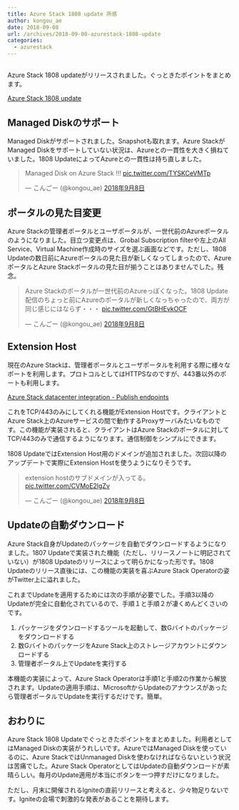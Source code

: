 ```yaml
---
title: Azure Stack 1808 update 所感
author: kongou_ae
date: 2018-09-08
url: /archives/2018-09-08-azurestack-1808-update
categories:
  - azurestack
---
```


## 

Azure Stack 1808 updateがリリースされました。ぐっときたポイントをまとめます。

[Azure Stack 1808 update](https://docs.microsoft.com/en-us/azure/azure-stack/azure-stack-update-1808)

## Managed Diskのサポート

Managed Diskがサポートされました。Snapshotも取れます。Azure StackがManaged Diskをサポートしていない状況は、Azureとの一貫性を大きく損ねていました。1808 UpdateによってAzureとの一貫性は持ち直しました。

<blockquote class="twitter-tweet" data-lang="ja"><p lang="en" dir="ltr">Managed Disk on Azure Stack !!! <a href="https://t.co/TYSKCeVMTp">pic.twitter.com/TYSKCeVMTp</a></p>&mdash; こんごー (@kongou_ae) <a href="https://twitter.com/kongou_ae/status/1038225239350468608?ref_src=twsrc%5Etfw">2018年9月8日</a></blockquote>
<script async src="https://platform.twitter.com/widgets.js" charset="utf-8"></script>

## ポータルの見た目変更

Azure Stackの管理者ポータルとユーザポータルが、一世代前のAzureポータルのようになりました。目立つ変更点は、Grobal Subscription filterや左上のAll Service、Virtual Machine作成時のサイズを選ぶ画面などです。ただし、1808 Updateの数日前にAzureポータルの見た目が新しくなってしまったので、AzureポータルとAzure Stackポータルの見た目が揃うことはありませんでした。残念。

<blockquote class="twitter-tweet" data-lang="ja"><p lang="ja" dir="ltr">Azure Stackのポータルが一世代前のAzureっぽくなった。1808 Update配信のちょっと前にAzureのポータルが新しくなっちゃったので、両方が同じ感じにはならず・・・ <a href="https://t.co/GtBHEvkOCF">pic.twitter.com/GtBHEvkOCF</a></p>&mdash; こんごー (@kongou_ae) <a href="https://twitter.com/kongou_ae/status/1038379761846824960?ref_src=twsrc%5Etfw">2018年9月8日</a></blockquote>
<script async src="https://platform.twitter.com/widgets.js" charset="utf-8"></script>

## Extension Host

現在のAzure Stackは、管理者ポータルとユーザポータルを利用する際に様々なポートを利用します。プロトコルとしてはHTTPSなのですが、443番以外のポートも利用します。

[Azure Stack datacenter integration - Publish endpoints](https://docs.microsoft.com/en-us/azure/azure-stack/azure-stack-integrate-endpoints#ports-and-protocols-inbound)

これをTCP/443のみにしてくれる機能がExtension Hostです。クライアントとAzure Stack上のAzureサービスの間で動作するProxyサーバみたいなものです。この機能が実装されると、クライアントはAzure Stackのポータルに対してTCP/443のみで通信するようになります。通信制御をシンプルにできます。

1808 UpdateではExtension Host用のドメインが追加されました。次回以降のアップデートで実際にExtension Hostを使うようになりそうです。

<blockquote class="twitter-tweet" data-lang="ja"><p lang="ja" dir="ltr">extension hostのサブドメインが入ってる。 <a href="https://t.co/CVMoE2lgZv">pic.twitter.com/CVMoE2lgZv</a></p>&mdash; こんごー (@kongou_ae) <a href="https://twitter.com/kongou_ae/status/1038248327698034690?ref_src=twsrc%5Etfw">2018年9月8日</a></blockquote>
<script async src="https://platform.twitter.com/widgets.js" charset="utf-8"></script>

## Updateの自動ダウンロード

Azure Stack自身がUpdateのパッケージを自動でダウンロードするようになりました。1807 Updateで実装された機能（ただし、リリースノートに明記されていない）が1808 Updateのリリースによって明らかになった形です。1808 Updateのリリース直後には、この機能の実装を喜ぶAzure Stack Operatorの姿がTwitter上に溢れました。

これまでUpdateを適用するためには次の手順が必要でした。手順3以降のUpdateが完全に自動化されているので、手順１と手順２が凄くめんどくさいのです。

1. パッケージをダウンロードするツールを起動して、数Gバイトのパッケージをダウンロードする
1. 数GバイトのパッケージをAzure Stack上のストレージアカウントにダウンロードする
1. 管理者ポータル上でUpdateを実行する

本機能の実装によって、Azure Stack Operatorは手順1と手順2の作業から解放されます。Updateの適用手順は、MicrosoftからUpdateのアナウンスがあったら管理者ポータルでUpdateを実行するだけです。簡単。

## おわりに

Azure Stack 1808 Updateでぐっときたポイントをまとめました。利用者としてはManaged Diskの実装がうれしいです。AzureではManaged Diskを使っているのに、Azure StackではUnmanaged Diskを使わなければならないという状況は苦痛でした。Azure Stack OperatorとしてはUpdateの自動ダウンロードが素晴らしい。毎月のUpdate適用が本当にボタンを一つ押すだけになりました。

ただし、月末に開催されるIgniteの直前リリースと考えると、少々物足りないです。Igniteの会場で刺激的な発表があることを期待します。

